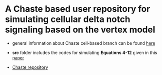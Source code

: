 # A Chaste based user repository for simulating cellular delta notch signaling based on the vertex model

- general information about Chaste cell-based branch can be found [here](https://www.cs.ox.ac.uk/chaste/cell_based_index.html)

- **src** folder includes the codes for simulating **Equations 4-12** given in this [paper](http://science.sciencemag.org/content/356/6337/eaai7407/tab-pdf)

- [Chaste repository](https://github.com/Chaste/Chaste)
